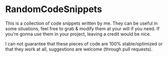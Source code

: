 # RandomCodeSnippets

This is a collection of code snippets written by me. They can be useful in some situations, feel free to grab & modify them at your will if you need. If you're gonna use them in your project, leaving a credit would be nice.

I can not guarantee that these pieces of code are 100% stable/optimized or that they work at all, suggestions are welcome (through pull requests).